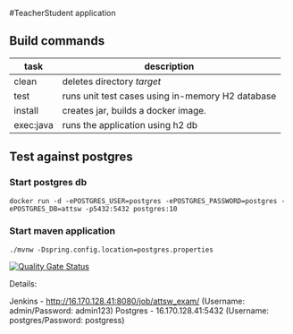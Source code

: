 #TeacherStudent application

## Build commands

| task | description |
| -----| ------------ |
| clean | deletes directory *target* |
| test | runs unit test cases using in-memory H2 database |
| install | creates jar, builds a docker image. |
| exec:java | runs the application using h2 db |


## Test against postgres

### Start postgres db 

```
docker run -d -ePOSTGRES_USER=postgres -ePOSTGRES_PASSWORD=postgres -ePOSTGRES_DB=attsw -p5432:5432 postgres:10
```

### Start maven application
```
./mvnw -Dspring.config.location=postgres.properties
```

[![Quality Gate Status](https://sonarcloud.io/api/project_badges/measure?project=adexam&metric=alert_status)](https://sonarcloud.io/dashboard?id=adexam)

Details:

Jenkins - http://16.170.128.41:8080/job/attsw_exam/  (Username: admin/Password: admin123)
Postgres - 16.170.128.41:5432  (Username: postgres/Password: postgress)

